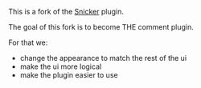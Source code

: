 This is a fork of the [Snicker](https://github.com/bludit-plugins/snicker) plugin.

The goal of this fork is to become THE comment plugin.

For that we:

- change the appearance to match the rest of the ui
- make the ui more logical
- make the plugin easier to use

